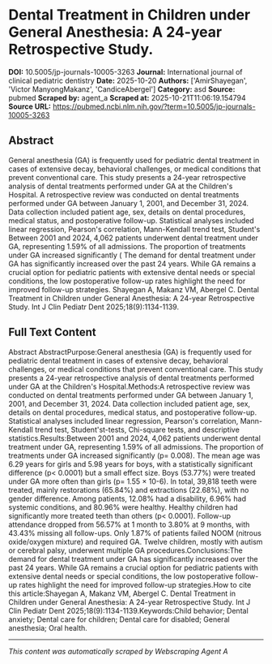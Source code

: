 # Dental Treatment in Children under General Anesthesia: A 24-year Retrospective Study.

**DOI:** 10.5005/jp-journals-10005-3263
**Journal:** International journal of clinical pediatric dentistry
**Date:** 2025-10-20
**Authors:** ['AmirShayegan', 'Victor ManyongMakanz', 'CandiceAbergel']
**Category:** asd
**Source:** pubmed
**Scraped by:** agent_a
**Scraped at:** 2025-10-21T11:06:19.154794
**Source URL:** https://pubmed.ncbi.nlm.nih.gov/?term=10.5005/jp-journals-10005-3263

## Abstract

General anesthesia (GA) is frequently used for pediatric dental treatment in cases of extensive decay, behavioral challenges, or medical conditions that prevent conventional care. This study presents a 24-year retrospective analysis of dental treatments performed under GA at the Children's Hospital.
A retrospective review was conducted on dental treatments performed under GA between January 1, 2001, and December 31, 2024. Data collection included patient age, sex, details on dental procedures, medical status, and postoperative follow-up. Statistical analyses included linear regression, Pearson's correlation, Mann-Kendall trend test, Student's 
Between 2001 and 2024, 4,062 patients underwent dental treatment under GA, representing 1.59% of all admissions. The proportion of treatments under GA increased significantly (
The demand for dental treatment under GA has significantly increased over the past 24 years. While GA remains a crucial option for pediatric patients with extensive dental needs or special conditions, the low postoperative follow-up rates highlight the need for improved follow-up strategies.
Shayegan A, Makanz VM, Abergel C. Dental Treatment in Children under General Anesthesia: A 24-year Retrospective Study. Int J Clin Pediatr Dent 2025;18(9):1134-1139.

## Full Text Content

Abstract AbstractPurpose:General anesthesia (GA) is frequently used for pediatric dental treatment in cases of extensive decay, behavioral challenges, or medical conditions that prevent conventional care. This study presents a 24-year retrospective analysis of dental treatments performed under GA at the Children's Hospital.Methods:A retrospective review was conducted on dental treatments performed under GA between January 1, 2001, and December 31, 2024. Data collection included patient age, sex, details on dental procedures, medical status, and postoperative follow-up. Statistical analyses included linear regression, Pearson's correlation, Mann-Kendall trend test, Student'st-tests, Chi-square tests, and descriptive statistics.Results:Between 2001 and 2024, 4,062 patients underwent dental treatment under GA, representing 1.59% of all admissions. The proportion of treatments under GA increased significantly (p= 0.008). The mean age was 6.29 years for girls and 5.98 years for boys, with a statistically significant difference (p< 0.0001) but a small effect size. Boys (53.77%) were treated under GA more often than girls (p= 1.55 × 10-6). In total, 39,818 teeth were treated, mainly restorations (65.84%) and extractions (22.68%), with no gender difference. Among patients, 12.08% had a disability, 6.96% had systemic conditions, and 80.96% were healthy. Healthy children had significantly more treated teeth than others (p< 0.0001). Follow-up attendance dropped from 56.57% at 1 month to 3.80% at 9 months, with 43.43% missing all follow-ups. Only 1.87% of patients failed NOOM (nitrous oxide/oxygen mixture) and required GA. Twelve children, mostly with autism or cerebral palsy, underwent multiple GA procedures.Conclusions:The demand for dental treatment under GA has significantly increased over the past 24 years. While GA remains a crucial option for pediatric patients with extensive dental needs or special conditions, the low postoperative follow-up rates highlight the need for improved follow-up strategies.How to cite this article:Shayegan A, Makanz VM, Abergel C. Dental Treatment in Children under General Anesthesia: A 24-year Retrospective Study. Int J Clin Pediatr Dent 2025;18(9):1134-1139.Keywords:Child behavior; Dental anxiety; Dental care for children; Dental care for disabled; General anesthesia; Oral health.

---
*This content was automatically scraped by Webscraping Agent A*
